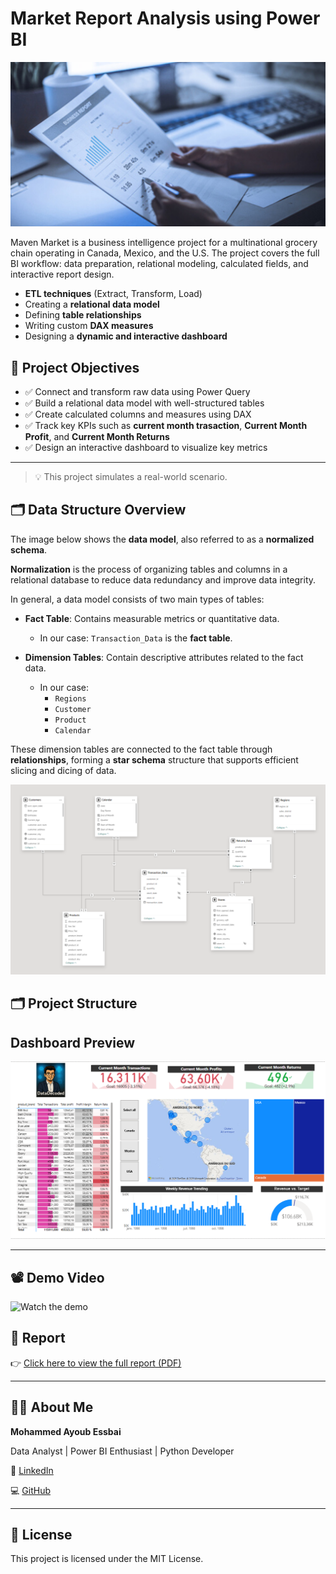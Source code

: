 # Market Report Analysis using Power BI

![Data Model](assets/Market-research_pic.png)

Maven Market is a business intelligence project for a multinational grocery chain operating in Canada, Mexico, and the U.S. The project covers the full BI workflow: data preparation, relational modeling, calculated fields, and interactive report design.

- **ETL techniques** (Extract, Transform, Load)
- Creating a **relational data model**
- Defining **table relationships**
- Writing custom **DAX measures**
- Designing a **dynamic and interactive dashboard**

## 🎯 Project Objectives

- ✅ Connect and transform raw data using Power Query
- ✅ Build a relational data model with well-structured tables
- ✅ Create calculated columns and measures using DAX
- ✅ Track key KPIs such as **current month trasaction**, **Current Month Profit**, and **Current Month Returns**
- ✅ Design an interactive dashboard to visualize key metrics

---

> 💡 This project simulates a real-world scenario.

## 🗂️ Data Structure Overview

The image below shows the **data model**, also referred to as a **normalized schema**.

**Normalization** is the process of organizing tables and columns in a relational database to reduce data redundancy and improve data integrity.

In general, a data model consists of two main types of tables:

- **Fact Table**: Contains measurable metrics or quantitative data.
  - In our case: `Transaction_Data` is the **fact table**.

- **Dimension Tables**: Contain descriptive attributes related to the fact data.
  - In our case:
    - `Regions`
    - `Customer`
    - `Product`
    - `Calendar`

These dimension tables are connected to the fact table through **relationships**, forming a **star schema** structure that supports efficient slicing and dicing of data.

![Data Model](assets/Capture_data_modeling.PNG)

## 🗂️  Project Structure

## Dashboard Preview

![Dashboard Screenshot](assets/screen_report.PNG)

---

## 📽️ Demo Video

![Watch the demo](https://www.linkedin.com/feed/update/urn:li:activity:7331704016424292352/)


## 📄 Report

👉 [Click here to view the full report (PDF)](Reports/Market_Report.pdf)

---

## 🙋‍♂️ About Me

**Mohammed Ayoub Essbai**

Data Analyst | Power BI Enthusiast | Python Developer

🔗 [LinkedIn](https://www.linkedin.com/in/mohammed-ayoub-essbai/)

💻 [GitHub](https://github.com/ayoub22222222)

---

## 📜 License

This project is licensed under the MIT License.

